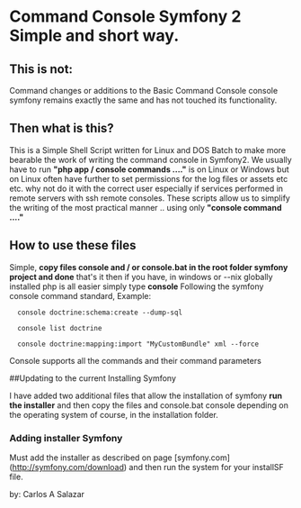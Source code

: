 # Command Console Symfony 2 Simple and short way.
## This is not:


Command changes or additions to the Basic Command Console console symfony remains exactly the same and has not touched its functionality.

## Then what is this?

This is a Simple Shell Script written for Linux and DOS Batch to make more bearable the work of writing the command console in Symfony2. We usually have to run **"php app / console commands ...."** is on Linux or Windows but on Linux often have further to set permissions for the log files or assets etc etc. why not do it with the correct user especially if services performed in remote servers with ssh remote consoles. These scripts allow us to simplify the writing of the most practical manner .. using only **"console command ...."**


## How to use these files

Simple, **copy files console and / or console.bat in the root folder symfony project and done** that's it then if you have, in windows or --nix globally installed php is all easier simply type **console** Following the symfony console command standard, Example:

      console doctrine:schema:create --dump-sql

      console list doctrine

      console doctrine:mapping:import "MyCustomBundle" xml --force


Console supports all the commands and their command parameters

##Updating to the current Installing Symfony

I have added two additional files that allow the installation of symfony **run the installer** and then copy the files and console.bat console depending on the operating system of course, in the installation folder.


### Adding installer Symfony

Must add the installer as described on page [symfony.com] (http://symfony.com/download) and then run the system for your installSF file.


by: Carlos A Salazar <csalazart>
